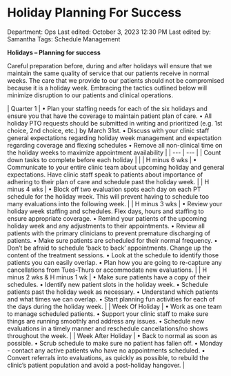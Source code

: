 # Holiday Planning For Success

Department: Ops
Last edited: October 3, 2023 12:30 PM
Last edited by: Samantha
Tags: Schedule Management

**Holidays – Planning for success**

Careful preparation before, during and after holidays will ensure that we maintain the same quality of service that our patients receive in normal weeks. The care that we provide to our patients should not be compromised because it is a holiday week. Embracing the tactics outlined below will minimize disruption to our patients and clinical operations.

| Quarter 1 | • Plan your staffing needs for each of the six holidays and ensure you that have the coverage to maintain patient plan of care.
• All holiday PTO requests should be submitted in writing and prioritized (e.g. 1st choice, 2nd choice, etc.) by March 31st.
• Discuss with your clinic staff general expectations regarding holiday week management and expectation regarding coverage and flexing schedules
• Remove all non-clinical time on the holiday weeks to maximize appointment availability |
| --- | --- |
| Count down tasks to complete before each holiday |  |
| H minus 6 wks | • Communicate to your entire clinic team about upcoming holiday and general expectations. Have clinic staff speak to patients about importance of adhering to their plan of care and schedule past the holiday week. |
| H minus 4 wks | • Block off two evaluation spots each day on each PT schedule for the holiday week. This will prevent having to schedule too many evaluations into the following week. |
| H minus 3 wks | • Review your holiday week staffing and schedules. Flex days, hours and staffing to ensure appropriate coverage.
• Remind your patients of the upcoming holiday week and any adjustments to their appointments.
• Review all patients with the primary clinicians to prevent premature discharging of patients.
• Make sure patients are scheduled for their normal frequency.
• Don’t be afraid to schedule ‘back to back’ appointments. Change up the content of the treatment sessions.
• Look at the schedule to identify those patients you can easily overlap.
• Plan how you are going to re-capture any cancellations from Tues-Thurs or accommodate new evaluations. |
| H minus 2 wks
&
H minus 1 wk | • Make sure patients have a copy of their schedules.
• Identify new patient slots in the holiday week.
• Schedule patients past the holiday week as necessary.
• Understand which patients and what times we can overlap.
• Start planning fun activities for each of the days during the holiday week. |
| Week
Of Holiday | • Work as one team to manage scheduled patients.
• Support your clinic staff to make sure things are running smoothly and address any issues.
• Schedule new evaluations in a timely manner and reschedule cancellations/no shows throughout the week. |
| Week After Holiday | • Back to normal as soon as possible.
• Scrub schedule to make sure no patient has fallen off.
• Monday - contact any active patients who have no appointments scheduled.
• Convert referrals into evaluations, as quickly as possible, to rebuild the clinic’s patient population and avoid a post-holiday hangover. |